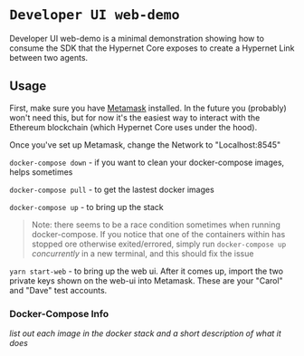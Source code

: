 # `Developer UI web-demo`

Developer UI web-demo is a minimal demonstration showing how to consume the SDK that the Hypernet Core exposes to create a Hypernet Link between two agents.

## Usage

First, make sure you have [Metamask](https://metamask.io/) installed. In the future you (probably) won't need this, but for now it's the easiest way to interact with the Ethereum blockchain (which Hypernet Core uses under the hood).

Once you've set up Metamask, change the Network to "Localhost:8545"

`docker-compose down` - if you want to clean your docker-compose images, helps sometimes

`docker-compose pull` - to get the lastest docker images

`docker-compose up` - to bring up the stack

> Note: there seems to be a race condition sometimes when running docker-compose. If you notice that one of the containers within has stopped ore otherwise exited/errored, simply run `docker-compose up` _concurrently_ in a new terminal, and this should fix the issue

`yarn start-web` - to bring up the web ui. After it comes up, import the two private keys shown on the web-ui into Metamask. These are your "Carol" and "Dave" test accounts.

### Docker-Compose Info

_list out each image in the docker stack and a short description of what it does_
